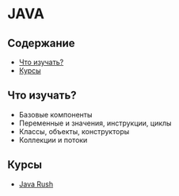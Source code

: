 # JAVA

## Содержание
* [Что изучать?](#Что-изучать)
* [Курсы](#Курсы)

## Что изучать?
* Базовые компоненты
* Переменные и значения, инструкции, циклы
* Классы, объекты, конструкторы
* Коллекции и потоки

## Курсы
* [Java Rush](http://javarush.ru/)